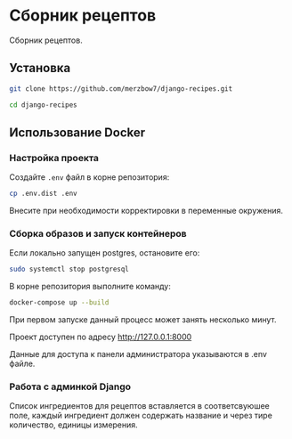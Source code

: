 # Сборник рецептов

Сборник рецептов.

## Установка

```bash
git clone https://github.com/merzbow7/django-recipes.git
```

```bash
cd django-recipes
```

## Использование Docker

### Настройка проекта

Создайте `.env` файл в корне репозитория:

```bash
cp .env.dist .env
```
Внесите при необходимости корректировки в переменные окружения.

### Сборка образов и запуск контейнеров

Если локально запущен postgres, остановите его:

```bash
sudo systemctl stop postgresql
```

В корне репозитория выполните команду:

```bash
docker-compose up --build
```

При первом запуске данный процесс может занять несколько минут.

Проект доступен по адресу http://127.0.0.1:8000

Данные для доступа к панели администратора указываются в .env файле.

### Работа с админкой Django

Список ингредиентов для рецептов вставляется в соответсвуюшее поле, каждый ингредиент должен содержать название и через тире количество,
единицы измерения. 
